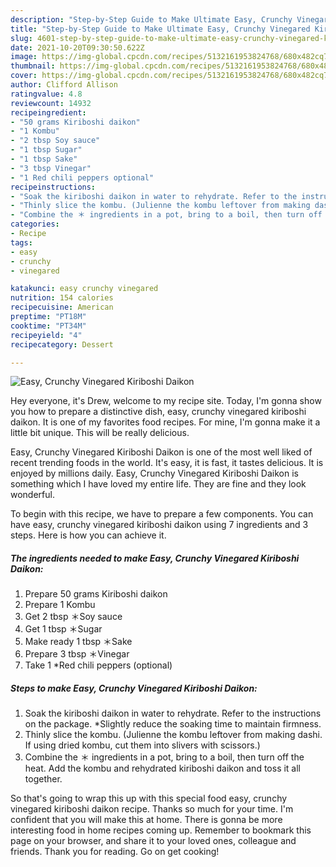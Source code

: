 ```yaml
---
description: "Step-by-Step Guide to Make Ultimate Easy, Crunchy Vinegared Kiriboshi Daikon"
title: "Step-by-Step Guide to Make Ultimate Easy, Crunchy Vinegared Kiriboshi Daikon"
slug: 4601-step-by-step-guide-to-make-ultimate-easy-crunchy-vinegared-kiriboshi-daikon
date: 2021-10-20T09:30:50.622Z
image: https://img-global.cpcdn.com/recipes/5132161953824768/680x482cq70/easy-crunchy-vinegared-kiriboshi-daikon-recipe-main-photo.jpg
thumbnail: https://img-global.cpcdn.com/recipes/5132161953824768/680x482cq70/easy-crunchy-vinegared-kiriboshi-daikon-recipe-main-photo.jpg
cover: https://img-global.cpcdn.com/recipes/5132161953824768/680x482cq70/easy-crunchy-vinegared-kiriboshi-daikon-recipe-main-photo.jpg
author: Clifford Allison
ratingvalue: 4.8
reviewcount: 14932
recipeingredient:
- "50 grams Kiriboshi daikon"
- "1 Kombu"
- "2 tbsp Soy sauce"
- "1 tbsp Sugar"
- "1 tbsp Sake"
- "3 tbsp Vinegar"
- "1 Red chili peppers optional"
recipeinstructions:
- "Soak the kiriboshi daikon in water to rehydrate. Refer to the instructions on the package. *Slightly reduce the soaking time to maintain firmness."
- "Thinly slice the kombu. (Julienne the kombu leftover from making dashi. If using dried kombu, cut them into slivers with scissors.)"
- "Combine the ＊ ingredients in a pot, bring to a boil, then turn off the heat. Add the kombu and rehydrated kiriboshi daikon and toss it all together."
categories:
- Recipe
tags:
- easy
- crunchy
- vinegared

katakunci: easy crunchy vinegared 
nutrition: 154 calories
recipecuisine: American
preptime: "PT18M"
cooktime: "PT34M"
recipeyield: "4"
recipecategory: Dessert

---
```



![Easy, Crunchy Vinegared Kiriboshi Daikon](https://img-global.cpcdn.com/recipes/5132161953824768/680x482cq70/easy-crunchy-vinegared-kiriboshi-daikon-recipe-main-photo.jpg)

Hey everyone, it's Drew, welcome to my recipe site. Today, I'm gonna show you how to prepare a distinctive dish, easy, crunchy vinegared kiriboshi daikon. It is one of my favorites food recipes. For mine, I'm gonna make it a little bit unique. This will be really delicious.

Easy, Crunchy Vinegared Kiriboshi Daikon is one of the most well liked of recent trending foods in the world. It's easy, it is fast, it tastes delicious. It is enjoyed by millions daily. Easy, Crunchy Vinegared Kiriboshi Daikon is something which I have loved my entire life. They are fine and they look wonderful.




To begin with this recipe, we have to prepare a few components. You can have easy, crunchy vinegared kiriboshi daikon using 7 ingredients and 3 steps. Here is how you can achieve it.

<!--inarticleads1-->

##### The ingredients needed to make Easy, Crunchy Vinegared Kiriboshi Daikon:

1. Prepare 50 grams Kiriboshi daikon
1. Prepare 1 Kombu
1. Get 2 tbsp ＊Soy sauce
1. Get 1 tbsp ＊Sugar
1. Make ready 1 tbsp ＊Sake
1. Prepare 3 tbsp ＊Vinegar
1. Take 1 *Red chili peppers (optional)




<!--inarticleads2-->

##### Steps to make Easy, Crunchy Vinegared Kiriboshi Daikon:

1. Soak the kiriboshi daikon in water to rehydrate. Refer to the instructions on the package. *Slightly reduce the soaking time to maintain firmness.
1. Thinly slice the kombu. (Julienne the kombu leftover from making dashi. If using dried kombu, cut them into slivers with scissors.)
1. Combine the ＊ ingredients in a pot, bring to a boil, then turn off the heat. Add the kombu and rehydrated kiriboshi daikon and toss it all together.




So that's going to wrap this up with this special food easy, crunchy vinegared kiriboshi daikon recipe. Thanks so much for your time. I'm confident that you will make this at home. There is gonna be more interesting food in home recipes coming up. Remember to bookmark this page on your browser, and share it to your loved ones, colleague and friends. Thank you for reading. Go on get cooking!
